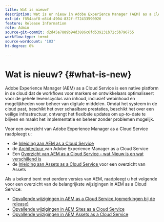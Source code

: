 ```yaml
---
title: Wat is nieuw?
description: Wat is er nieuw in Adobe Experience Manager (AEM) as a Cloud Service.
exl-id: f854aaf8-e84d-4904-832f-f72433590920
feature: Release Information
role: Admin
source-git-commit: d2d45a7889b94d3886c6fd539231b72c5b796755
workflow-type: tm+mt
source-wordcount: '183'
ht-degree: 0%

---
```


# Wat is nieuw? {#what-is-new}

Adobe Experience Manager (AEM) as a Cloud Service is een native platform in de cloud dat de workflows voor markers en ontwikkelaars optimaliseert voor de gehele levenscyclus van inhoud, inclusief webinhoud en mogelijkheden voor beheer van digitale middelen. Omdat het systeem in de cloud past, beschikt het over schaalbare prestaties, beschikt het over een veilige infrastructuur, ontvangt het flexibele updates om up-to-date te blijven en maakt het implementatie en beheer zonder problemen mogelijk.

Voor een overzicht van Adobe Experience Manager as a Cloud Service raadpleegt u:
* de [ Inleiding aan AEM as a Cloud Service ](/help/overview/introduction.md)
* de [ Architectuur ](/help/overview/architecture.md) van Adobe Experience Manager as a Cloud Service
* Een [ Overzicht van AEM as a Cloud Service - wat Nieuw is en wat verschillend is ](/help/overview/what-is-new-and-different.md)
* de [ Inleiding aan Assets as a Cloud Service ](/help/assets/overview.md) voor een overzicht van Assets

Als u bekend bent met eerdere versies van AEM, raadpleegt u het volgende voor een overzicht van de belangrijkste wijzigingen in AEM as a Cloud Service:

* [Opvallende wijzigingen in AEM as a Cloud Service (opmerkingen bij de release)](/help/release-notes/aem-cloud-changes.md)
* [Opvallende wijzigingen in AEM Sites as a Cloud Service](/help/sites-cloud/sites-cloud-changes.md)
* [Opvallende wijzigingen in AEM Assets as a Cloud Service](/help/assets/assets-cloud-changes.md)
